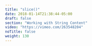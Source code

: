 ```yaml
---
title: "slice()"
date: 2018-01-14T21:38:44-05:00
draft: false
section: "Working with String Content"
video: "https://vimeo.com/263548204"
noTitle: false
weight: 130
---
```


